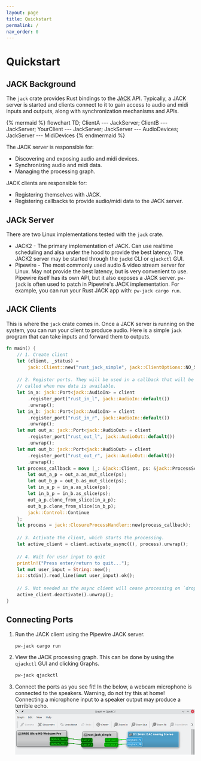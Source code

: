 ```yaml
---
layout: page
title: Quickstart
permalink: /
nav_order: 0
---
```


# Quickstart

## JACK Background

The `jack` crate provides Rust bindings to the [JACK](http://jackaudio.org)
API. Typically, a JACK server is started and clients connect to it to gain
access to audio and midi inputs and outputs, along with synchronization
mechanisms and APIs.

{% mermaid %}
flowchart TD;
    ClientA --- JackServer;
    ClientB --- JackServer;
    YourClient --- JackServer;
    JackServer --- AudioDevices;
    JackServer --- MidiDevices
{% endmermaid %}

The JACK server is responsible for:
- Discovering and exposing audio and midi devices.
- Synchronizing audio and midi data.
- Managing the processing graph.

JACK clients are responsible for:
- Registering themselves with JACK.
- Registering callbacks to provide audio/midi data to the JACK server.

## JACk Server

There are two Linux implementations tested with the `jack` crate.

- JACK2 - The primary implementation of JACK. Can use realtime scheduling and
  alsa under the hood to provide the best latency. The JACK2 server may be
  started through the `jackd` CLI or `qjackctl` GUI.
- Pipewire - The most commonly used audio & video stream server for Linux. May
  not provide the best latency, but is very convenient to use. Pipewire itself
  has its own API, but it also exposes a JACK server. `pw-jack` is often used to
  patch in Pipewire's JACK implementation. For example, you can run your Rust
  JACK app with: `pw-jack cargo run`.

## JACK Clients

This is where the `jack` crate comes in. Once a JACK server is running on the
system, you can run your client to produce audio. Here is a simple `jack`
program that can take inputs and forward them to outputs.

```rust
fn main() {
    // 1. Create client
    let (client, _status) =
        jack::Client::new("rust_jack_simple", jack::ClientOptions::NO_START_SERVER).unwrap();

    // 2. Register ports. They will be used in a callback that will be
    // called when new data is available.
    let in_a: jack::Port<jack::AudioIn> = client
        .register_port("rust_in_l", jack::AudioIn::default())
        .unwrap();
    let in_b: jack::Port<jack::AudioIn> = client
        .register_port("rust_in_r", jack::AudioIn::default())
        .unwrap();
    let mut out_a: jack::Port<jack::AudioOut> = client
        .register_port("rust_out_l", jack::AudioOut::default())
        .unwrap();
    let mut out_b: jack::Port<jack::AudioOut> = client
        .register_port("rust_out_r", jack::AudioOut::default())
        .unwrap();
    let process_callback = move |_: &jack::Client, ps: &jack::ProcessScope| -> jack::Control {
        let out_a_p = out_a.as_mut_slice(ps);
        let out_b_p = out_b.as_mut_slice(ps);
        let in_a_p = in_a.as_slice(ps);
        let in_b_p = in_b.as_slice(ps);
        out_a_p.clone_from_slice(in_a_p);
        out_b_p.clone_from_slice(in_b_p);
        jack::Control::Continue
    };
    let process = jack::ClosureProcessHandler::new(process_callback);

    // 3. Activate the client, which starts the processing.
    let active_client = client.activate_async((), process).unwrap();

    // 4. Wait for user input to quit
    println!("Press enter/return to quit...");
    let mut user_input = String::new();
    io::stdin().read_line(&mut user_input).ok();

    // 5. Not needed as the async client will cease processing on `drop`.
    active_client.deactivate().unwrap();
}
```

## Connecting Ports

1. Run the JACK client using the Pipewire JACK server.
   ```sh
   pw-jack cargo run
   ```
2. View the JACK processing graph. This can be done by using the `qjackctl` GUI
   and clicking Graphs.
   ```sh
   pw-jack qjackctl
   ```
3. Connect the ports as you see fit! In the below, a webcam microphone is
   connected to the speakers. Warning, do not try this at home! Connecting a
   microphone input to a speaker output may produce a terrible echo.
   ![Connecting ports in QJackCtl.](qjackctl.png)
